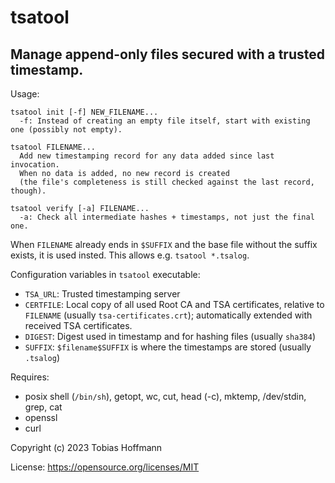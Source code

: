 # tsatool
## Manage append-only files secured with a trusted timestamp.

Usage:
```
tsatool init [-f] NEW_FILENAME...
  -f: Instead of creating an empty file itself, start with existing one (possibly not empty).

tsatool FILENAME...
  Add new timestamping record for any data added since last invocation.
  When no data is added, no new record is created
  (the file's completeness is still checked against the last record, though).

tsatool verify [-a] FILENAME...
  -a: Check all intermediate hashes + timestamps, not just the final one.
```

When `FILENAME` already ends in `$SUFFIX` and the base file without the suffix exists, it is used insted.
This allows e.g. `tsatool *.tsalog`.

Configuration variables in `tsatool` executable:
* `TSA_URL`: Trusted timestamping server
* `CERTFILE`: Local copy of all used Root CA and TSA certificates, relative to `FILENAME` (usually `tsa-certificates.crt`); automatically extended with received TSA certificates.
* `DIGEST`: Digest used in timestamp and for hashing files (usually `sha384`)
* `SUFFIX`: `$filename$SUFFIX` is where the timestamps are stored (usually `.tsalog`)

Requires:
* posix shell (`/bin/sh`), getopt, wc, cut, head (-c), mktemp, /dev/stdin, grep, cat
* openssl
* curl

Copyright (c) 2023 Tobias Hoffmann

License: https://opensource.org/licenses/MIT


